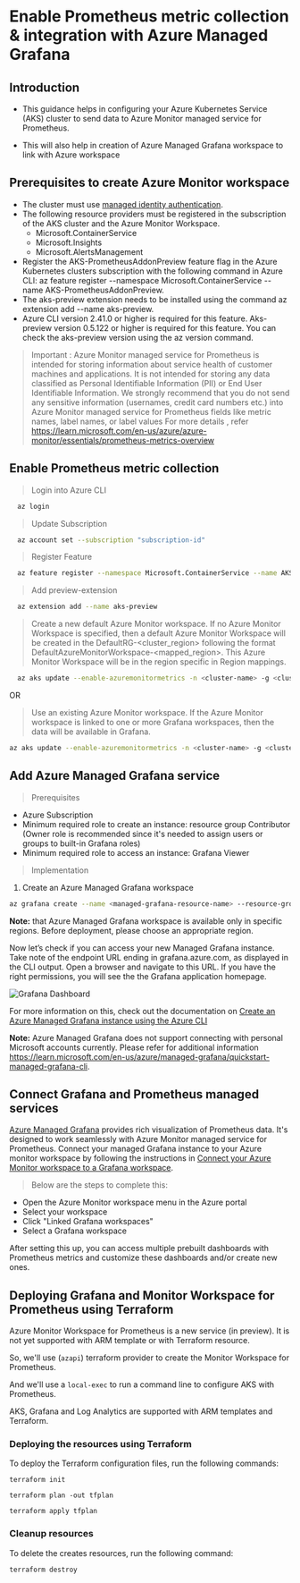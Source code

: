 # Enable Prometheus metric collection & integration with Azure Managed Grafana

## Introduction

- This guidance helps in configuring your Azure Kubernetes Service (AKS) cluster to send data to Azure Monitor managed service for Prometheus. 

- This will also help in creation of Azure Managed Grafana workspace to link with Azure workspace  


## Prerequisites to create Azure Monitor workspace

- The cluster must use [managed identity authentication](https://learn.microsoft.com/en-us/azure/azure-monitor/essentials/azure-monitor-workspace-overview).
- The following resource providers must be registered in the subscription of the AKS cluster and the Azure Monitor Workspace.
  - Microsoft.ContainerService
  - Microsoft.Insights
  - Microsoft.AlertsManagement
- Register the AKS-PrometheusAddonPreview feature flag in the Azure Kubernetes clusters subscription with the following command in Azure CLI: az feature register --namespace Microsoft.ContainerService --name AKS-PrometheusAddonPreview.
- The aks-preview extension needs to be installed using the command az extension add --name aks-preview. 
- Azure CLI version 2.41.0 or higher is required for this feature. Aks-preview version 0.5.122 or higher is required for this feature. You can check the aks-preview version using the az version command.


> Important : Azure Monitor managed service for Prometheus is intended for storing information about service health of customer machines and applications. It is not intended for storing any data classified as Personal Identifiable Information (PII) or End User Identifiable Information. We strongly recommend that you do not send any sensitive information (usernames, credit card numbers etc.) into Azure Monitor managed service for Prometheus fields like metric names, label names, or label values
For more details , refer https://learn.microsoft.com/en-us/azure/azure-monitor/essentials/prometheus-metrics-overview

## Enable Prometheus metric collection

> Login into Azure CLI  

```bash
  az login
```

> Update Subscription

```bash
  az account set --subscription "subscription-id"
```

> Register Feature

```bash
  az feature register --namespace Microsoft.ContainerService --name AKS-PrometheusAddonPreview
```

> Add preview-extension

```bash
  az extension add --name aks-preview
```

> Create a new default Azure Monitor workspace. If no Azure Monitor Workspace is specified, then a default Azure Monitor Workspace will be created in the DefaultRG-<cluster_region> following the format DefaultAzureMonitorWorkspace-<mapped_region>. This Azure Monitor Workspace will be in the region specific in Region mappings.

```bash
  az aks update --enable-azuremonitormetrics -n <cluster-name> -g <cluster-resource-group>
```

OR

> Use an existing Azure Monitor workspace. If the Azure Monitor workspace is linked to one or more Grafana workspaces, then the data will be available in Grafana.

```bash
az aks update --enable-azuremonitormetrics -n <cluster-name> -g <cluster-resource-group> --azure-monitor-workspace-resource-id <workspace-name-resource-id>
```

## Add Azure Managed Grafana service

> Prerequisites
- Azure Subscription
- Minimum required role to create an instance: resource group Contributor (Owner role is recommended since it's needed to assign users or groups to built-in Grafana roles)
- Minimum required role to access an instance: Grafana Viewer

> Implementation

1. Create an Azure Managed Grafana workspace

```bash
az grafana create --name <managed-grafana-resource-name> --resource-group <resourcegroupname>
```

**Note:** that Azure Managed Grafana workspace is available only in specific regions. Before deployment, please choose an appropriate region.

Now let’s check if you can access your new Managed Grafana instance. Take note of the endpoint URL ending in grafana.azure.com, as displayed in the CLI output. Open a browser and navigate to this URL. If you have the right permissions, you will see the the Grafana application homepage.

![Grafana Dashboard](https://user-images.githubusercontent.com/50182145/215081171-da0d9b79-a3ec-4408-9fad-3eadc2e1a0d5.png)

For more information on this, check out the documentation on [Create an Azure Managed Grafana instance using the Azure CLI](https://learn.microsoft.com/en-us/azure/managed-grafana/quickstart-managed-grafana-cli)

**Note:** Azure Managed Grafana does not support connecting with personal Microsoft accounts currently. Please refer for additional information https://learn.microsoft.com/en-us/azure/managed-grafana/quickstart-managed-grafana-cli.

## Connect Grafana and Prometheus managed services

[Azure Managed Grafana](https://learn.microsoft.com/en-us/azure/managed-grafana/overview) provides rich visualization of Prometheus data. It's designed to work seamlessly with Azure Monitor managed service for Prometheus. Connect your managed Grafana instance to your Azure monitor workspace by following the instructions in [Connect your Azure Monitor workspace to a Grafana workspace](https://learn.microsoft.com/en-us/azure/azure-monitor/essentials/azure-monitor-workspace-manage?tabs=azure-portal#link-a-grafana-workspace).

> Below are the steps to complete this:

- Open the Azure Monitor workspace menu in the Azure portal
- Select your workspace
- Click "Linked Grafana workspaces"
- Select a Grafana workspace

After setting this up, you can access multiple prebuilt dashboards with Prometheus metrics and customize these dashboards and/or create new ones.

## Deploying Grafana and Monitor Workspace for Prometheus using Terraform

Azure Monitor Workspace for Prometheus is a new service (in preview).
It is not yet supported with ARM template or with Terraform resource.

So, we'll use (`azapi`) terraform provider to create the Monitor Workspace for Prometheus.

And we'll use a `local-exec` to run a command line to configure AKS with Prometheus.

AKS, Grafana and Log Analytics are supported with ARM templates and Terraform.

### Deploying the resources using Terraform

To deploy the Terraform configuration files, run the following commands:

```shell
terraform init

terraform plan -out tfplan

terraform apply tfplan
```

### Cleanup resources

To delete the creates resources, run the following command:

```shell
terraform destroy
```

